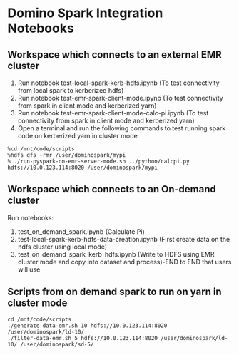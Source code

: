 # Domino Spark Integration Notebooks

## Workspace which connects to an external EMR cluster

1. Run notebook test-local-spark-kerb-hdfs.ipynb (To test connectivity from local spark to kerberized hdfs)
2. Run notebook test-emr-spark-client-mode.ipynb (To test connectivity from spark in client mode and kerberized yarn)
3. Run notebook test-emr-spark-client-mode-calc-pi.ipynb (To test connectivity from spark in client mode and kerberized yarn)
4. Open a terminal and run the following commands to test running spark code on kerberized yarn in cluster mode

```
%cd /mnt/code/scripts
%hdfs dfs -rmr /user/dominospark/mypi
% ./run-pyspark-on-emr-server-mode.sh ../python/calcpi.py hdfs://10.0.123.114:8020 /user/dominospark/mypi
```


## Workspace which connects to an On-demand cluster
Run notebooks:
1. test_on_demand_spark.ipynb (Calculate Pi)
2. test-local-spark-kerb-hdfs-data-creation.ipynb (First create data on the hdfs cluster using local mode)
3. test_on_demand_spark_kerb_hdfs.ipynb (Write to HDFS using EMR cluster mode and copy into dataset and process)-END to END that users will use

## Scripts from on demand spark to run on yarn in cluster mode

```
cd /mnt/code/scripts
./generate-data-emr.sh 10 hdfs://10.0.123.114:8020 /user/dominospark/ld-10/ 
./filter-data-emr.sh 5 hdfs://10.0.123.114:8020 /user/dominospark/ld-10/ /user/dominospark/sd-5/
```
